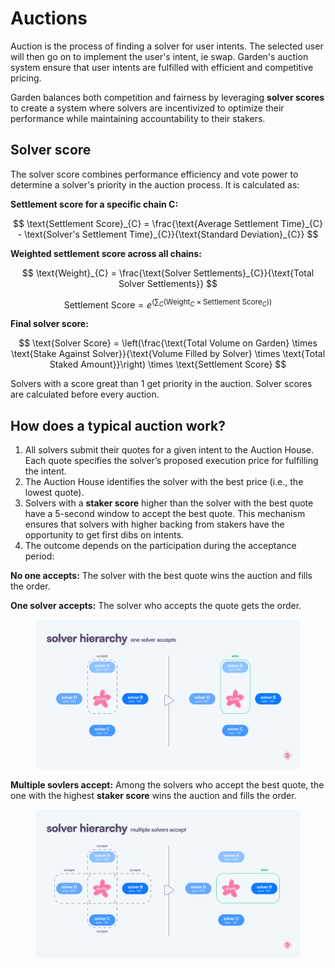 # Auctions

Auction is the process of finding a solver for user intents. The selected user will then go on to implement the user's intent, ie swap. Garden's auction system ensure that user intents are fulfilled with efficient and competitive pricing.

Garden balances both competition and fairness by leveraging **solver scores** to create a system where solvers are incentivized to optimize their performance while maintaining accountability to their stakers.

## Solver score

&#x20; The solver score combines performance efficiency and vote power to determine a solver's priority in the auction process. It is calculated as:

**Settlement score for a specific chain C:**

$$
\text{Settlement Score}_{C} = \frac{\text{Average Settlement Time}_{C} - \text{Solver's Settlement Time}_{C}}{\text{Standard Deviation}_{C}}
$$

**Weighted settlement score across all chains:**

$$
\text{Weight}_{C} = \frac{\text{Solver Settlements}_{C}}{\text{Total Solver Settlements}}
$$

$$
\text{Settlement Score} = e^{\left(\sum_{C} \left(\text{Weight}_{C} \times \text{Settlement Score}_{C}\right)\right)}
$$

**Final solver score:**

$$
\text{Solver Score} = \left(\frac{\text{Total Volume on Garden} \times \text{Stake Against Solver}}{\text{Volume Filled by Solver} \times \text{Total Staked Amount}}\right) \times \text{Settlement Score}
$$

Solvers with a score great than 1 get priority in the auction. Solver scores are calculated before every auction.

## How does a typical auction work?

1. All solvers submit their quotes for a given intent to the Auction House. Each quote specifies the solver’s proposed execution price for fulfilling the intent.
2. The Auction House identifies the solver with the best price (i.e., the lowest quote).
3. Solvers with a **staker score** higher than the solver with the best quote have a 5-second window to accept the best quote. This mechanism ensures that solvers with higher backing from stakers have the opportunity to get first dibs on intents.
4. The outcome depends on the participation during the acceptance period:

**No one accepts:** The solver with the best quote wins the auction and fills the order.

**One solver accepts:** The solver who accepts the quote gets the order.

<figure><img src="../../.gitbook/assets/solver_one_select.png" alt=""><figcaption></figcaption></figure>

**Multiple sovlers accept:** Among the solvers who accept the best quote, the one with the highest **staker score** wins the auction and fills the order.

<figure><img src="../../.gitbook/assets/solver_multiple_select.png" alt=""><figcaption></figcaption></figure>

